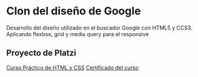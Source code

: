 # Clon del diseño de Google
Desarrollo del diseño utilizado en el buscador Google con HTML5 y CCS3.  Aplicando flexbox, grid y media query para el responsive

## Proyecto de Platzi
[Curso Práctico de HTML y CSS](https://platzi.com/clases/html-practico/)
[Certificado del curso](https://platzi.com/p/gabycarol04/curso/1758-html-practico/diploma/detalle/)
